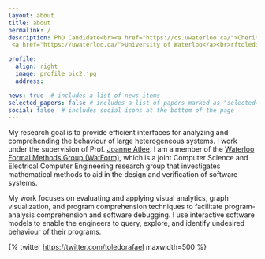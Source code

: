 ```yaml
---
layout: about
title: about
permalink: /
description: PhD Candidate<br><a href="https://cs.uwaterloo.ca/">Cheriton School of Computer Science</a><br>
 <a href="https://uwaterloo.ca/">University of Waterloo</a><br>rftoledo@uwaterloo.ca

profile:
  align: right
  image: profile_pic2.jpg
  address: 

news: true  # includes a list of news items
selected_papers: false # includes a list of papers marked as "selected={true}"
social: false  # includes social icons at the bottom of the page
---
```


<!-- Write your biography here. Tell the world about yourself. Link to your favorite [subreddit](http://reddit.com){:target="\_blank"}. You can put a picture in, too. The code is already in, just name your picture `prof_pic.jpg` and put it in the `img/` folder.

Put your address / P.O. box / other info right below your picture. You can also disable any these elements by editing `profile` property of the YAML header of your `_pages/about.md`. Edit `_bibliography/papers.bib` and Jekyll will render your [publications page](/al-folio/publications/) automatically.

Link to your social media connections, too. This theme is set up to use [Font Awesome icons](http://fortawesome.github.io/Font-Awesome/){:target="\_blank"} and [Academicons](https://jpswalsh.github.io/academicons/){:target="\_blank"}, like the ones below. Add your Facebook, Twitter, LinkedIn, Google Scholar, or just disable all of them. -->

<!-- My research interests are in software engineering with a particular focus on improving the quality of software.
Much of my work focuses on modelling software in terms of its features and on detecting, resolving, and managing feature interactions -- where the goal is to support the rapid development of new features / services / modular components that are oblivious of each other yet interoperate well. Applications of this work include feature-rich systems, systems-of-systems, and Internet of Things. My group develops theories of composition, analyses to detect feature interactions, architectures to coordinate features and resolve interactions, and proof systems for interoperability.

Dr. Storey’s research goal is to understand how technology can help people explore, understand, and share complex information and knowledge. She evaluates and applies techniques from knowledge engineering, social software, and visual interface design to applications such as collaborative software development, program comprehension, biomedical ontology development, and learning in Web-based environments.  -->

<!-- I study how humans interact with code and design new ways to build software. I work at the intersection of software engineering and human-computer interaction.

I use behavioral methods to study developers as users of their programming tools, understand what makes designing, implementing, and debugging software hard, and re-envision the relationship between developers and code. A key focus of my work has been designing new techniques to view and manipulate code. I have pioneered the design of crowdsourced programming environments, which reify developer’s design knowledge, strategies, and mental models in explicit forms which can be manipulated by program analysis tools and connected to code. -->

My research goal is to provide efficient interfaces for analyzing and comprehending the behaviour of large heterogeneous systems. I work under the supervision of Prof. [Joanne Atlee](https://cs.uwaterloo.ca/~jmatlee/index.shtml). I am a member of the [Waterloo Formal Methods Group (WatForm)](https://watform.uwaterloo.ca/), which is a joint Computer Science and Electrical Computer Engineering research group that investigates mathematical methods to aid in the design and verification of software systems.

My work focuses on evaluating and applying visual analytics, graph visualization, and program comprehension techniques to facilitate program-analysis comprehension and software debugging. I use interactive software models to enable the engineers to query, explore, and identify undesired behaviour of their programs.

{% twitter https://twitter.com/toledorafael maxwidth=500 %}
